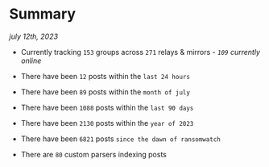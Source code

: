 
# Summary
_july 12th, 2023_

- Currently tracking `153` groups across `271` relays & mirrors - _`109` currently online_

- There have been `12` posts within the `last 24 hours`

- There have been `89` posts within the `month of july`

- There have been `1088` posts within the `last 90 days`

- There have been `2130` posts within the `year of 2023`

- There have been `6821` posts `since the dawn of ransomwatch`

- There are `80` custom parsers indexing posts
